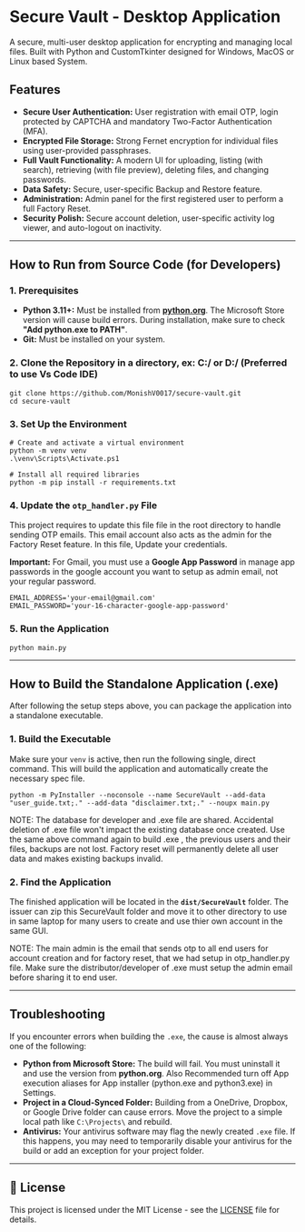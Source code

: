 # Secure Vault - Desktop Application

A secure, multi-user desktop application for encrypting and managing local files. Built with Python and CustomTkinter designed for Windows, MacOS or Linux based System.

## Features

- **Secure User Authentication:** User registration with email OTP, login protected by CAPTCHA and mandatory Two-Factor Authentication (MFA).
- **Encrypted File Storage:** Strong Fernet encryption for individual files using user-provided passphrases.
- **Full Vault Functionality:** A modern UI for uploading, listing (with search), retrieving (with file preview), deleting files, and changing passwords.
- **Data Safety:** Secure, user-specific Backup and Restore feature.
- **Administration:** Admin panel for the first registered user to perform a full Factory Reset.
- **Security Polish:** Secure account deletion, user-specific activity log viewer, and auto-logout on inactivity.

---

## How to Run from Source Code (for Developers)

### 1. Prerequisites

- **Python 3.11+:** Must be installed from **[python.org](https://www.python.org/downloads/)**. The Microsoft Store version will cause build errors. During installation, make sure to check **"Add python.exe to PATH"**.
- **Git:** Must be installed on your system.

### 2. Clone the Repository in a directory, ex: C:/ or D:/ (Preferred to use Vs Code IDE)

    git clone https://github.com/MonishV0017/secure-vault.git
    cd secure-vault

### 3. Set Up the Environment

    # Create and activate a virtual environment
    python -m venv venv
    .\venv\Scripts\Activate.ps1

    # Install all required libraries
    python -m pip install -r requirements.txt

### 4. Update the `otp_handler.py` File

This project requires to update this file file in the root directory to handle sending OTP emails. This email account also acts as the admin for the Factory Reset feature. In this file, Update your credentials.

**Important:** For Gmail, you must use a **Google App Password** in manage app passwords in the google account you want to setup as admin email, not your regular password.

    EMAIL_ADDRESS='your-email@gmail.com'
    EMAIL_PASSWORD='your-16-character-google-app-password'

### 5. Run the Application

    python main.py

---

## How to Build the Standalone Application (.exe)

After following the setup steps above, you can package the application into a standalone executable.

### 1. Build the Executable

Make sure your `venv` is active, then run the following single, direct command. This will build the application and automatically create the necessary spec file.

    python -m PyInstaller --noconsole --name SecureVault --add-data "user_guide.txt;." --add-data "disclaimer.txt;." --noupx main.py

NOTE: The database for developer and .exe file are shared. Accidental deletion of .exe file won't impact the existing database once created. Use the same above command again to build .exe , the previous users and their files, backups are not lost. Factory reset will permanently delete all user data and makes existing backups invalid.

### 2. Find the Application

The finished application will be located in the **`dist/SecureVault`** folder. The issuer can zip this SecureVault folder and move it to other directory to use in same laptop for many users to create and use thier own account in the same GUI.

NOTE: The main admin is the email that sends otp to all end users for account creation and for factory reset, that we had setup in otp_handler.py file. Make sure the distributor/developer of .exe must setup the admin email before sharing it to end user.

---

## Troubleshooting

If you encounter errors when building the `.exe`, the cause is almost always one of the following:

- **Python from Microsoft Store:** The build will fail. You must uninstall it and use the version from **python.org**. Also Recommended turn off App execution aliases for App installer (python.exe and python3.exe) in Settings.
- **Project in a Cloud-Synced Folder:** Building from a OneDrive, Dropbox, or Google Drive folder can cause errors. Move the project to a simple local path like `C:\Projects\` and rebuild.
- **Antivirus:** Your antivirus software may flag the newly created `.exe` file. If this happens, you may need to temporarily disable your antivirus for the build or add an exception for your project folder.

---

## 📜 License

This project is licensed under the MIT License - see the [LICENSE](LICENSE) file for details.
